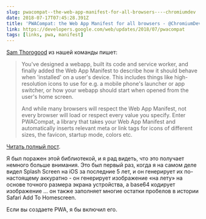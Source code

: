 ```yaml
---
slug: pwacompat--the-web-app-manifest-for-all-browsers----chromiumdev
date: 2018-07-17T07:45:28.391Z
title: 'PWACompat: the Web App Manifest for all browsers - @ChromiumDev'
link: https://developers.google.com/web/updates/2018/07/pwacompat
tags: [links, pwa, manifest]
---
```

[Sam Thorogood](https://dev.to/samthor) из нашей команды пишет:

> You've designed a webapp, built its code and service worker, and finally added the Web App Manifest to describe how it should behave when 'installed' on a user's device. This includes things like high-resolution icons to use for e.g. a mobile phone's launcher or app switcher, or how your webapp should start when opened from the user's home screen.
> 
> And while many browsers will respect the Web App Manifest, not every browser will load or respect every value you specify. Enter PWACompat, a library that takes your Web App Manifest and automatically inserts relevant meta or link tags for icons of different sizes, the favicon, startup mode, colors etc.


[Читать полный пост](https://developers.google.com/web/updates/2018/07/pwacompat).

Я был поражен этой библиотекой, и я рад видеть, что это получает немного больше внимания. Это был первый раз, когда я на самом деле видел Splash Screen на iOS за последние 5 лет, и он генерирует их по-настоящему аккуратно - он генерирует изображение «на лету» на основе точного размера экрана устройства, а base64 кодирует изображение ... он также заполняет многие остатки пробелов в истории Safari Add To Homescreen.

Если вы создаете PWA, я бы включил его.
